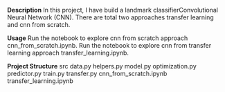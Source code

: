 **Description**
In this project, I have build a landmark classifierConvolutional Neural Network (CNN).
There are total two approaches transfer learning and cnn from scratch.

**Usage**
Run the notebook to explore cnn from scratch approach cnn_from_scratch.ipynb.
Run the notebook to explore cnn from transfer learning approach transfer_learning.ipynb.

**Project Structure**
src
  data.py
  helpers.py
  model.py
  optimization.py
  predictor.py
  train.py
  transfer.py
cnn_from_scratch.ipynb
transfer_learning.ipynb
